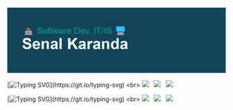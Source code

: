 ![MasterHead](https://github.com/SenalKaranda/SenalKaranda/blob/main/header.png?raw=true)

[![Typing SVG](https://readme-typing-svg.herokuapp.com?font=Fira+Code&weight=500&pause=1000&color=009F93&width=435&lines=📈Statistics:)](https://git.io/typing-svg) <br>
![](https://komarev.com/ghpvc/?username=your-github-username)  &nbsp; ![](https://img.shields.io/github/followers/SenalKaranda?style=social)  &nbsp; ![](https://img.shields.io/github/stars/SenalKaranda?style=social)  &nbsp; 

[![Typing SVG](https://readme-typing-svg.herokuapp.com?font=Fira+Code&weight=500&pause=1000&color=009F93&width=435&lines=💻Websites:)](https://git.io/typing-svg) <br>
![](https://img.shields.io/website?label=Studio&url=https%3A%2F%2Fcatdadstudios.us)  &nbsp; ![](https://img.shields.io/website?label=Testing.us&url=https%3A%2F%2Fsenalkaranda.us) &nbsp; ![](https://img.shields.io/website?label=Portfolio&url=https%3A%2F%2Fsenal.us)


<!--          HELPFUL LINKS FOR ME          -->

<!-- Top Languages -->
<!--- [![Top Langs](https://github-readme-stats.vercel.app/api/top-langs/?username=SenalKaranda)](https://github.com/anuraghazra/github-readme-stats) -->

<!-- Repo Pin -->
<!-- [![Readme Card](https://github-readme-stats.vercel.app/api/pin/?username=anuraghazra&repo=github-readme-stats)](https://github.com/anuraghazra/github-readme-stats) -->

<!-- Markdown Emoji -->
<!-- https://gist.github.com/rxaviers/7360908 -->

<!-- Shields.io -->
<!-- https://shields.io/ -->
